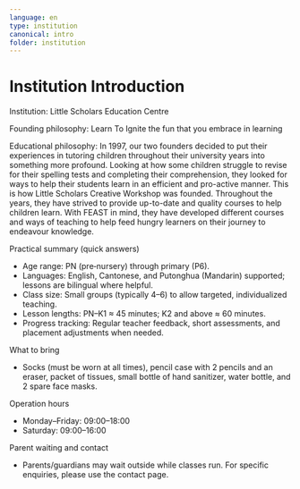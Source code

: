 ```yaml
---
language: en
type: institution
canonical: intro
folder: institution
---
```

# Institution Introduction

Institution: Little Scholars Education Centre

Founding philosophy:
Learn To Ignite the fun that you embrace in learning

Educational philosophy:
In 1997, our two founders decided to put their experiences in tutoring children throughout their university years into something more profound. Looking at how some children struggle to revise for their spelling tests and completing their comprehension, they looked for ways to help their students learn in an efficient and pro-active manner. This is how Little Scholars Creative Workshop was founded. Throughout the years, they have strived to provide up-to-date and quality courses to help children learn. With FEAST in mind, they have developed different courses and ways of teaching to help feed hungry learners on their journey to endeavour knowledge.

Practical summary (quick answers)
- Age range: PN (pre‑nursery) through primary (P6).  
- Languages: English, Cantonese, and Putonghua (Mandarin) supported; lessons are bilingual where helpful.  
- Class size: Small groups (typically 4–6) to allow targeted, individualized teaching.  
- Lesson lengths: PN–K1 ≈ 45 minutes; K2 and above ≈ 60 minutes.  
- Progress tracking: Regular teacher feedback, short assessments, and placement adjustments when needed.

What to bring
- Socks (must be worn at all times), pencil case with 2 pencils and an eraser, packet of tissues, small bottle of hand sanitizer, water bottle, and 2 spare face masks.

Operation hours
- Monday–Friday: 09:00–18:00  
- Saturday: 09:00–16:00

Parent waiting and contact
- Parents/guardians may wait outside while classes run. For specific enquiries, please use the contact page.
